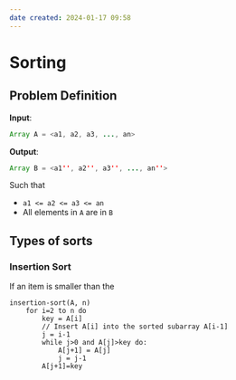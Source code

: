 ```yaml
---
date created: 2024-01-17 09:58
---
```


# Sorting

## Problem Definition

**Input**:

```java
Array A = <a1, a2, a3, ..., an>
```

**Output**:

```java
Array B = <a1'', a2'', a3'', ..., an''>
```

Such that

- `a1 <= a2 <= a3 <= an`
- All elements in `A` are in `B`

## Types of sorts

### Insertion Sort

If an item is smaller than the 
```
insertion-sort(A, n)
	for i=2 to n do
		key = A[i]
		// Insert A[i] into the sorted subarray A[i-1]
		j = i-1
		while j>0 and A[j]>key do:
			A[j+1] = A[j]
			j = j-1
		A[j+1]=key
```
